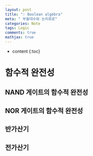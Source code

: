 ```yaml
---
layout: post
title: "💡 Boolean algebra"
meta: " 부울대수와 논리회로"
categories: Note
tags: Logic
comments: true
mathjax: true
---
```




* content
{:toc}


# 함수적 완전성

## NAND 게이트의 함수적 완전성



## NOR 게이트의 함수적 완전성



## 반가산기



## 전가산기

